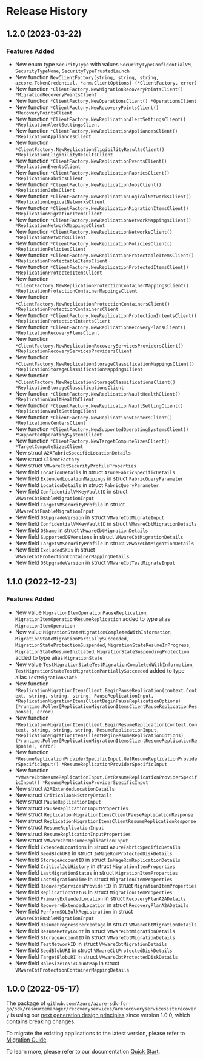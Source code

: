 # Release History

## 1.2.0 (2023-03-22)
### Features Added

- New enum type `SecurityType` with values `SecurityTypeConfidentialVM`, `SecurityTypeNone`, `SecurityTypeTrustedLaunch`
- New function `NewClientFactory(string, string, string, azcore.TokenCredential, *arm.ClientOptions) (*ClientFactory, error)`
- New function `*ClientFactory.NewMigrationRecoveryPointsClient() *MigrationRecoveryPointsClient`
- New function `*ClientFactory.NewOperationsClient() *OperationsClient`
- New function `*ClientFactory.NewRecoveryPointsClient() *RecoveryPointsClient`
- New function `*ClientFactory.NewReplicationAlertSettingsClient() *ReplicationAlertSettingsClient`
- New function `*ClientFactory.NewReplicationAppliancesClient() *ReplicationAppliancesClient`
- New function `*ClientFactory.NewReplicationEligibilityResultsClient() *ReplicationEligibilityResultsClient`
- New function `*ClientFactory.NewReplicationEventsClient() *ReplicationEventsClient`
- New function `*ClientFactory.NewReplicationFabricsClient() *ReplicationFabricsClient`
- New function `*ClientFactory.NewReplicationJobsClient() *ReplicationJobsClient`
- New function `*ClientFactory.NewReplicationLogicalNetworksClient() *ReplicationLogicalNetworksClient`
- New function `*ClientFactory.NewReplicationMigrationItemsClient() *ReplicationMigrationItemsClient`
- New function `*ClientFactory.NewReplicationNetworkMappingsClient() *ReplicationNetworkMappingsClient`
- New function `*ClientFactory.NewReplicationNetworksClient() *ReplicationNetworksClient`
- New function `*ClientFactory.NewReplicationPoliciesClient() *ReplicationPoliciesClient`
- New function `*ClientFactory.NewReplicationProtectableItemsClient() *ReplicationProtectableItemsClient`
- New function `*ClientFactory.NewReplicationProtectedItemsClient() *ReplicationProtectedItemsClient`
- New function `*ClientFactory.NewReplicationProtectionContainerMappingsClient() *ReplicationProtectionContainerMappingsClient`
- New function `*ClientFactory.NewReplicationProtectionContainersClient() *ReplicationProtectionContainersClient`
- New function `*ClientFactory.NewReplicationProtectionIntentsClient() *ReplicationProtectionIntentsClient`
- New function `*ClientFactory.NewReplicationRecoveryPlansClient() *ReplicationRecoveryPlansClient`
- New function `*ClientFactory.NewReplicationRecoveryServicesProvidersClient() *ReplicationRecoveryServicesProvidersClient`
- New function `*ClientFactory.NewReplicationStorageClassificationMappingsClient() *ReplicationStorageClassificationMappingsClient`
- New function `*ClientFactory.NewReplicationStorageClassificationsClient() *ReplicationStorageClassificationsClient`
- New function `*ClientFactory.NewReplicationVaultHealthClient() *ReplicationVaultHealthClient`
- New function `*ClientFactory.NewReplicationVaultSettingClient() *ReplicationVaultSettingClient`
- New function `*ClientFactory.NewReplicationvCentersClient() *ReplicationvCentersClient`
- New function `*ClientFactory.NewSupportedOperatingSystemsClient() *SupportedOperatingSystemsClient`
- New function `*ClientFactory.NewTargetComputeSizesClient() *TargetComputeSizesClient`
- New struct `A2AFabricSpecificLocationDetails`
- New struct `ClientFactory`
- New struct `VMwareCbtSecurityProfileProperties`
- New field `LocationDetails` in struct `AzureFabricSpecificDetails`
- New field `ExtendedLocationMappings` in struct `FabricQueryParameter`
- New field `LocationDetails` in struct `FabricQueryParameter`
- New field `ConfidentialVMKeyVaultID` in struct `VMwareCbtEnableMigrationInput`
- New field `TargetVMSecurityProfile` in struct `VMwareCbtEnableMigrationInput`
- New field `OSUpgradeVersion` in struct `VMwareCbtMigrateInput`
- New field `ConfidentialVMKeyVaultID` in struct `VMwareCbtMigrationDetails`
- New field `OSName` in struct `VMwareCbtMigrationDetails`
- New field `SupportedOSVersions` in struct `VMwareCbtMigrationDetails`
- New field `TargetVMSecurityProfile` in struct `VMwareCbtMigrationDetails`
- New field `ExcludedSKUs` in struct `VMwareCbtProtectionContainerMappingDetails`
- New field `OSUpgradeVersion` in struct `VMwareCbtTestMigrateInput`


## 1.1.0 (2022-12-23)
### Features Added

- New value `MigrationItemOperationPauseReplication`, `MigrationItemOperationResumeReplication` added to type alias `MigrationItemOperation`
- New value `MigrationStateMigrationCompletedWithInformation`, `MigrationStateMigrationPartiallySucceeded`, `MigrationStateProtectionSuspended`, `MigrationStateResumeInProgress`, `MigrationStateResumeInitiated`, `MigrationStateSuspendingProtection` added to type alias `MigrationState`
- New value `TestMigrationStateTestMigrationCompletedWithInformation`, `TestMigrationStateTestMigrationPartiallySucceeded` added to type alias `TestMigrationState`
- New function `*ReplicationMigrationItemsClient.BeginPauseReplication(context.Context, string, string, string, PauseReplicationInput, *ReplicationMigrationItemsClientBeginPauseReplicationOptions) (*runtime.Poller[ReplicationMigrationItemsClientPauseReplicationResponse], error)`
- New function `*ReplicationMigrationItemsClient.BeginResumeReplication(context.Context, string, string, string, ResumeReplicationInput, *ReplicationMigrationItemsClientBeginResumeReplicationOptions) (*runtime.Poller[ReplicationMigrationItemsClientResumeReplicationResponse], error)`
- New function `*ResumeReplicationProviderSpecificInput.GetResumeReplicationProviderSpecificInput() *ResumeReplicationProviderSpecificInput`
- New function `*VMwareCbtResumeReplicationInput.GetResumeReplicationProviderSpecificInput() *ResumeReplicationProviderSpecificInput`
- New struct `A2AExtendedLocationDetails`
- New struct `CriticalJobHistoryDetails`
- New struct `PauseReplicationInput`
- New struct `PauseReplicationInputProperties`
- New struct `ReplicationMigrationItemsClientPauseReplicationResponse`
- New struct `ReplicationMigrationItemsClientResumeReplicationResponse`
- New struct `ResumeReplicationInput`
- New struct `ResumeReplicationInputProperties`
- New struct `VMwareCbtResumeReplicationInput`
- New field `ExtendedLocations` in struct `AzureFabricSpecificDetails`
- New field `SeedBlobURI` in struct `InMageRcmProtectedDiskDetails`
- New field `StorageAccountID` in struct `InMageRcmReplicationDetails`
- New field `CriticalJobHistory` in struct `MigrationItemProperties`
- New field `LastMigrationStatus` in struct `MigrationItemProperties`
- New field `LastMigrationTime` in struct `MigrationItemProperties`
- New field `RecoveryServicesProviderID` in struct `MigrationItemProperties`
- New field `ReplicationStatus` in struct `MigrationItemProperties`
- New field `PrimaryExtendedLocation` in struct `RecoveryPlanA2ADetails`
- New field `RecoveryExtendedLocation` in struct `RecoveryPlanA2ADetails`
- New field `PerformSQLBulkRegistration` in struct `VMwareCbtEnableMigrationInput`
- New field `ResumeProgressPercentage` in struct `VMwareCbtMigrationDetails`
- New field `ResumeRetryCount` in struct `VMwareCbtMigrationDetails`
- New field `StorageAccountID` in struct `VMwareCbtMigrationDetails`
- New field `TestNetworkID` in struct `VMwareCbtMigrationDetails`
- New field `SeedBlobURI` in struct `VMwareCbtProtectedDiskDetails`
- New field `TargetBlobURI` in struct `VMwareCbtProtectedDiskDetails`
- New field `RoleSizeToNicCountMap` in struct `VMwareCbtProtectionContainerMappingDetails`


## 1.0.0 (2022-05-17)

The package of `github.com/Azure/azure-sdk-for-go/sdk/resourcemanager/recoveryservices/armrecoveryservicessiterecovery` is using our [next generation design principles](https://azure.github.io/azure-sdk/general_introduction.html) since version 1.0.0, which contains breaking changes.

To migrate the existing applications to the latest version, please refer to [Migration Guide](https://aka.ms/azsdk/go/mgmt/migration).

To learn more, please refer to our documentation [Quick Start](https://aka.ms/azsdk/go/mgmt).